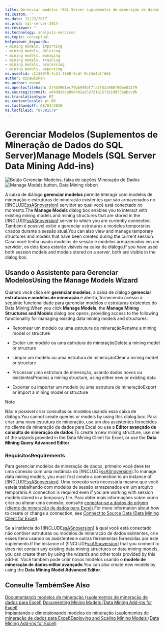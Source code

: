 ```yaml
---
title: Gerenciar modelos (SQL Server suplementos de mineração de dados) | Microsoft Docs
ms.custom: ''
ms.date: 12/29/2017
ms.prod: sql-server-2014
ms.reviewer: ''
ms.technology: analysis-services
ms.topic: conceptual
helpviewer_keywords:
- mining models, importing
- mining models, deleting
- mining models, managing
- mining models, training
- mining models, processing
- mining models, exporting
ms.assetid: c11380f0-7c24-4668-9cdf-9c53e4aff665
author: minewiskan
ms.author: owend
ms.openlocfilehash: 5f4b5961ec79bb949bf7fa5f53a980f066e81379
ms.sourcegitcommit: ad4d92dce894592a259721a1571b1d8736abacdb
ms.translationtype: MT
ms.contentlocale: pt-BR
ms.lasthandoff: 08/04/2020
ms.locfileid: "87581579"
---
```

# <a name="manage-models-sql-server-data-mining-add-ins"></a><span data-ttu-id="5cea5-102">Gerenciar Modelos (Suplementos de Mineração de Dados do SQL Server)</span><span class="sxs-lookup"><span data-stu-id="5cea5-102">Manage Models (SQL Server Data Mining Add-ins)</span></span>
  <span data-ttu-id="5cea5-103">![Botão Gerenciar Modelos, faixa de opções Mineração de Dados](media/dmc-manage.gif "Botão Gerenciar Modelos, faixa de opções Mineração de Dados")</span><span class="sxs-lookup"><span data-stu-id="5cea5-103">![Manage Models button, Data Mining ribbon](media/dmc-manage.gif "Manage Models button, Data Mining ribbon")</span></span>  
  
 <span data-ttu-id="5cea5-104">A caixa de diálogo **gerenciar modelos** permite interagir com modelos de mineração e estruturas de mineração existentes que são armazenados no [!INCLUDE[ssASnoversion](../includes/ssasnoversion-md.md)] servidor ao qual você está conectado no momento.</span><span class="sxs-lookup"><span data-stu-id="5cea5-104">The **Manage Models** dialog box enables you to interact with existing mining models and mining structures that are stored in the [!INCLUDE[ssASnoversion](../includes/ssasnoversion-md.md)] server to which you are currently connected.</span></span> <span data-ttu-id="5cea5-105">Também é possível exibir e gerenciar estruturas e modelos temporários criados durante a sessão atual.</span><span class="sxs-lookup"><span data-stu-id="5cea5-105">You can also view and manage temporary structures and models that have been created during the current session.</span></span> <span data-ttu-id="5cea5-106">Caso você tenha usado modelos de sessão e modelos armazenados em um servidor, os dois tipos estarão visíveis na caixa de diálogo.</span><span class="sxs-lookup"><span data-stu-id="5cea5-106">If you have used both session models and models stored on a server, both are visible in the dialog box.</span></span>  
  
## <a name="using-the-manage-models-wizard"></a><span data-ttu-id="5cea5-107">Usando o Assistente para Gerenciar Modelos</span><span class="sxs-lookup"><span data-stu-id="5cea5-107">Using the Manage Models Wizard</span></span>  
 <span data-ttu-id="5cea5-108">Quando você clica em **gerenciar modelos**, a caixa de diálogo **gerenciar estruturas e modelos de mineração** é aberta, fornecendo acesso à seguinte funcionalidade para gerenciar modelos e estruturas existentes do Data Mining:</span><span class="sxs-lookup"><span data-stu-id="5cea5-108">When you click **Manage Models**, the **Manage Mining Structures and Models** dialog box opens, providing access to the following functionality for managing existing data mining models and structures:</span></span>  
  
-   <span data-ttu-id="5cea5-109">Renomear um modelo ou uma estrutura de mineração</span><span class="sxs-lookup"><span data-stu-id="5cea5-109">Rename a mining model or structure</span></span>  
  
-   <span data-ttu-id="5cea5-110">Excluir um modelo ou uma estrutura de mineração</span><span class="sxs-lookup"><span data-stu-id="5cea5-110">Delete a mining model or structure</span></span>  
  
-   <span data-ttu-id="5cea5-111">Limpar um modelo ou uma estrutura de mineração</span><span class="sxs-lookup"><span data-stu-id="5cea5-111">Clear a mining model or structure</span></span>  
  
-   <span data-ttu-id="5cea5-112">Processar uma estrutura de mineração, usando dados novos ou existentes</span><span class="sxs-lookup"><span data-stu-id="5cea5-112">Process a mining structure, using either new or existing data</span></span>  
  
-   <span data-ttu-id="5cea5-113">Exportar ou importar um modelo ou uma estrutura de mineração</span><span class="sxs-lookup"><span data-stu-id="5cea5-113">Export or import a mining model or structure</span></span>  
  
> [!NOTE]  
>  <span data-ttu-id="5cea5-114">Não é possível criar consultas ou modelos usando essa caixa de diálogo.</span><span class="sxs-lookup"><span data-stu-id="5cea5-114">You cannot create queries or models by using this dialog box.</span></span> <span data-ttu-id="5cea5-115">Para criar uma nova estrutura de mineração, use um dos assistentes fornecidos no cliente de mineração de dados para Excel ou use a **Editor avançado de consulta de mineração de dados**.</span><span class="sxs-lookup"><span data-stu-id="5cea5-115">To create a new mining structure, use one of the wizards provided in the Data Mining Client for Excel, or use the **Data Mining Query Advanced Editor**.</span></span>  
  
### <a name="requirements"></a><span data-ttu-id="5cea5-116">Requisitos</span><span class="sxs-lookup"><span data-stu-id="5cea5-116">Requirements</span></span>  
 <span data-ttu-id="5cea5-117">Para gerenciar modelos de mineração de dados, primeiro você deve ter uma conexão com uma instância do [!INCLUDE[ssASnoversion](../includes/ssasnoversion-md.md)].</span><span class="sxs-lookup"><span data-stu-id="5cea5-117">To manage data mining models, you must first create a connection to an instance of [!INCLUDE[ssASnoversion](../includes/ssasnoversion-md.md)].</span></span> <span data-ttu-id="5cea5-118">Uma conexão será necessária mesmo que você esteja trabalhando com modelos de sessão armazenados em um arquivo temporário.</span><span class="sxs-lookup"><span data-stu-id="5cea5-118">A connection is required even if you are working with session models stored in a temporary file.</span></span> <span data-ttu-id="5cea5-119">Para obter mais informações sobre como criar ou alterar uma conexão, consulte [conectar-se a dados de origem &#40;cliente de mineração de dados para Excel&#41;](connect-to-source-data-data-mining-client-for-excel.md).</span><span class="sxs-lookup"><span data-stu-id="5cea5-119">For more information about how to create or change a connection, see [Connect to Source Data &#40;Data Mining Client for Excel&#41;](connect-to-source-data-data-mining-client-for-excel.md).</span></span>  
  
 <span data-ttu-id="5cea5-120">Se a instância do [!INCLUDE[ssASnoversion](../includes/ssasnoversion-md.md)] à qual você está conectado não contiver estruturas ou modelos de mineração de dados existentes, crie esses itens usando os assistentes e outras ferramentas fornecidas por este suplemento.</span><span class="sxs-lookup"><span data-stu-id="5cea5-120">If the instance of [!INCLUDE[ssASnoversion](../includes/ssasnoversion-md.md)] that you connect to does not contain any existing data mining structures or data mining models, you can create them by using the wizards and other tools provided by this add-in.</span></span> <span data-ttu-id="5cea5-121">Você também pode criar novos modelos usando o **modelo de mineração de dados editor avançado**.</span><span class="sxs-lookup"><span data-stu-id="5cea5-121">You can also create new models by using the **Data Mining Model Advanced Editor**.</span></span>  
  
## <a name="see-also"></a><span data-ttu-id="5cea5-122">Consulte Também</span><span class="sxs-lookup"><span data-stu-id="5cea5-122">See Also</span></span>  
 <span data-ttu-id="5cea5-123">[Documentando modelos de mineração &#40;suplementos de mineração de dados para Excel&#41;](documenting-mining-models-data-mining-add-ins-for-excel.md) </span><span class="sxs-lookup"><span data-stu-id="5cea5-123">[Documenting Mining Models &#40;Data Mining Add-ins for Excel&#41;](documenting-mining-models-data-mining-add-ins-for-excel.md) </span></span>  
 [<span data-ttu-id="5cea5-124">Implantando e dimensionando modelos de mineração &#40;suplementos de mineração de dados para Excel&#41;</span><span class="sxs-lookup"><span data-stu-id="5cea5-124">Deploying and Scaling Mining Models &#40;Data Mining Add-ins for Excel&#41;</span></span>](deploying-and-scaling-mining-models-data-mining-add-ins-for-excel.md)   

  
